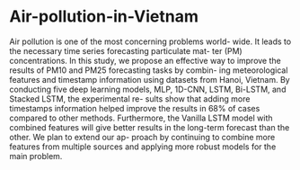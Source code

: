 # Air-pollution-in-Vietnam
Air pollution is one of the most concerning problems world- wide. It leads to the necessary time series forecasting particulate mat- ter (PM) concentrations. In this study, we propose an effective way to  improve the results of PM10 and PM25 forecasting tasks by combin- ing meteorological features and timestamp information using datasets  from Hanoi, Vietnam. By conducting five deep learning models, MLP,  1D-CNN, LSTM, Bi-LSTM, and Stacked LSTM, the experimental re- sults show that adding more timestamps information helped improve  the results in 68% of cases compared to other methods. Furthermore, the Vanilla LSTM model with combined features will give better results  in the long-term forecast than the other. We plan to extend our ap- proach by continuing to combine more features from multiple sources  and applying more robust models for the main problem.

